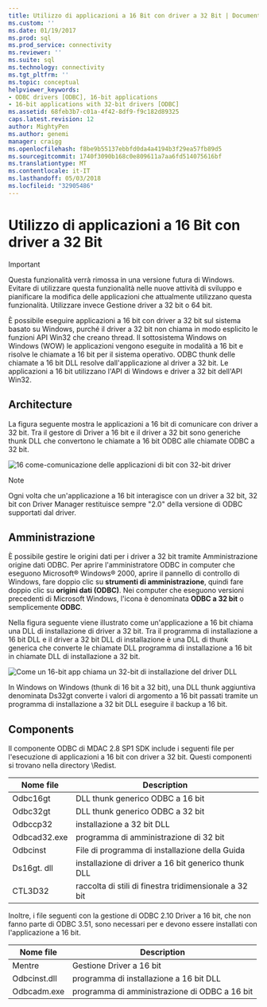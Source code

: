 ```yaml
---
title: Utilizzo di applicazioni a 16 Bit con driver a 32 Bit | Documenti Microsoft
ms.custom: ''
ms.date: 01/19/2017
ms.prod: sql
ms.prod_service: connectivity
ms.reviewer: ''
ms.suite: sql
ms.technology: connectivity
ms.tgt_pltfrm: ''
ms.topic: conceptual
helpviewer_keywords:
- ODBC drivers [ODBC], 16-bit applications
- 16-bit applications with 32-bit drivers [ODBC]
ms.assetid: 68feb3b7-c01a-4f42-8df9-f9c182d89325
caps.latest.revision: 12
author: MightyPen
ms.author: genemi
manager: craigg
ms.openlocfilehash: f8be9b55137ebbfd0da4a4194b3f29ea57fb89d5
ms.sourcegitcommit: 1740f3090b168c0e809611a7aa6fd514075616bf
ms.translationtype: MT
ms.contentlocale: it-IT
ms.lasthandoff: 05/03/2018
ms.locfileid: "32905486"
---
```

# <a name="using-16-bit-applications-with-32-bit-drivers"></a>Utilizzo di applicazioni a 16 Bit con driver a 32 Bit
> [!IMPORTANT]  
>  Questa funzionalità verrà rimossa in una versione futura di Windows. Evitare di utilizzare questa funzionalità nelle nuove attività di sviluppo e pianificare la modifica delle applicazioni che attualmente utilizzano questa funzionalità. Utilizzare invece Gestione driver a 32 bit o 64 bit.  
  
 È possibile eseguire applicazioni a 16 bit con driver a 32 bit sul sistema basato su Windows, purché il driver a 32 bit non chiama in modo esplicito le funzioni API Win32 che creano thread. Il sottosistema Windows on Windows (WOW) le applicazioni vengono eseguite in modalità a 16 bit e risolve le chiamate a 16 bit per il sistema operativo. ODBC thunk delle chiamate a 16 bit DLL resolve dall'applicazione al driver a 32 bit. Le applicazioni a 16 bit utilizzano l'API di Windows e driver a 32 bit dell'API Win32.  
  
## <a name="architecture"></a>Architecture  
 La figura seguente mostra le applicazioni a 16 bit di comunicare con driver a 32 bit. Tra il gestore di Driver a 16 bit e il driver a 32 bit sono generiche thunk DLL che convertono le chiamate a 16 bit ODBC alle chiamate ODBC a 32 bit.  
  
 ![16 come&#45;comunicazione delle applicazioni di bit con 32&#45;bit driver](../../odbc/microsoft/media/sdka2.gif "sdka2")  
  
> [!NOTE]  
>  Ogni volta che un'applicazione a 16 bit interagisce con un driver a 32 bit, 32 bit con Driver Manager restituisce sempre "2.0" della versione di ODBC supportati dal driver.  
  
## <a name="administration"></a>Amministrazione  
 È possibile gestire le origini dati per i driver a 32 bit tramite Amministrazione origine dati ODBC. Per aprire l'amministratore ODBC in computer che eseguono Microsoft® Windows® 2000, aprire il pannello di controllo di Windows, fare doppio clic su **strumenti di amministrazione**, quindi fare doppio clic su **origini dati (ODBC)**. Nei computer che eseguono versioni precedenti di Microsoft Windows, l'icona è denominata **ODBC a 32 bit** o semplicemente **ODBC**.  
  
 Nella figura seguente viene illustrato come un'applicazione a 16 bit chiama una DLL di installazione di driver a 32 bit. Tra il programma di installazione a 16 bit DLL e il driver a 32 bit DLL di installazione è una DLL di thunk generica che converte le chiamate DLL programma di installazione a 16 bit in chiamate DLL di installazione a 32 bit.  
  
 ![Come un 16&#45;bit app chiama un 32&#45;bit di installazione del driver DLL](../../odbc/microsoft/media/sdka3.gif "sdka3")  
  
 In Windows on Windows (thunk di 16 bit a 32 bit), una DLL thunk aggiuntiva denominata Ds32gt converte i valori di argomento a 16 bit passati tramite un programma di installazione a 32 bit DLL eseguire il backup a 16 bit.  
  
## <a name="components"></a>Components  
 Il componente ODBC di MDAC 2.8 SP1 SDK include i seguenti file per l'esecuzione di applicazioni a 16 bit con driver a 32 bit. Questi componenti si trovano nella directory \Redist.  
  
|Nome file|Description|  
|---------------|-----------------|  
|Odbc16gt|DLL thunk generico ODBC a 16 bit|  
|Odbc32gt|DLL thunk generico ODBC a 32 bit|  
|Odbccp32|installazione a 32 bit DLL|  
|Odbcad32.exe|programma di amministrazione di 32 bit|  
|Odbcinst|File di programma di installazione della Guida|  
|Ds16gt. dll|installazione di driver a 16 bit generico thunk DLL|  
|CTL3D32|raccolta di stili di finestra tridimensionale a 32 bit|  
  
 Inoltre, i file seguenti con la gestione di ODBC 2.10 Driver a 16 bit, che non fanno parte di ODBC 3.51, sono necessari per e devono essere installati con l'applicazione a 16 bit.  
  
|Nome file|Description|  
|---------------|-----------------|  
|Mentre|Gestione Driver a 16 bit|  
|Odbcinst.dll|programma di installazione a 16 bit DLL|  
|Odbcadm.exe|programma di amministrazione di ODBC a 16 bit|
